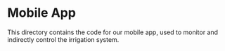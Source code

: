 # Mobile App

This directory contains the code for our mobile app, used to monitor and indirectly control the irrigation system.
